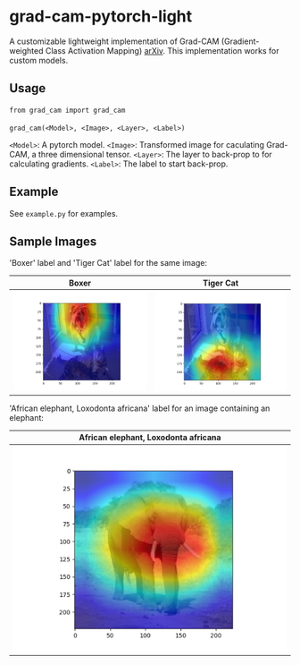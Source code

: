 # grad-cam-pytorch-light
A customizable lightweight implementation of Grad-CAM (Gradient-weighted Class Activation Mapping) [arXiv](https://arxiv.org/abs/1610.02391). This implementation works for custom models.

## Usage
```{python}
from grad_cam import grad_cam

grad_cam(<Model>, <Image>, <Layer>, <Label>)
```

`<Model>`: A pytorch model.
`<Image>`: Transformed image for caculating Grad-CAM, a three dimensional tensor.
`<Layer>`: The layer to back-prop to for calculating gradients.
`<Label>`: The label to start back-prop.

## Example

See `example.py` for examples.

## Sample Images

'Boxer' label and 'Tiger Cat' label for the same image:

|Boxer|Tiger Cat|
| :------: | :------: |
|![Boxer](./images/boxer_grad-cam.png)|![Tiger Cat](./images/tiger_cat_grad-cam.png)|

'African elephant, Loxodonta africana' label for an image containing an elephant:

|African elephant, Loxodonta africana|
| :------: |
|![Elephant](./images/elephant_grad-cam.png)|